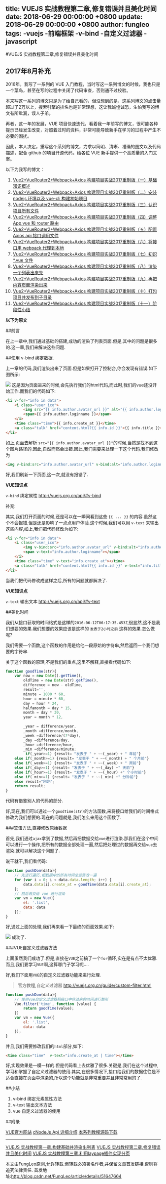 title: VUEJS 实战教程第二章,修复错误并且美化时间
date: 2018-06-29 00:00:00 +0800
update: 2018-06-29 00:00:00 +0800
author: fungleo
tags:
    -vuejs
    -前端框架
    -v-bind
    -自定义过滤器
    -javascript
---

#VUEJS 实战教程第二章,修复错误并且美化时间
## 2017年8月补充

2016年，我写了一系列的 VUE 入门教程，当时写这一系列博文的时候，我也只是一个菜鸟，甚至在写的过程中关闭了代码审查，否则通不过校验。

本来写这一系列的博文只是为了给自己看的，但没想到的是，这系列博文的点击量超过了2万以上，搜索引擎的排名也是非常理想，这让我诚惶诚恐，生怕我写的博文有所纰漏，误人子弟。

再者，这一年的发展，VUE 项目快速迭代，看着我一年前写的博文，很可能各种提示已经发生改变，对照着过时的资料，非常可能导致新手在学习的过程中产生不必要的困扰。

因此，本人决定，重写这个系列的博文，力求以简明、清晰、准确的图文以及代码描述，配合 github 的项目开源代码，给各位 VUE 新手提供一个高质量的入门文案。

以下为我写的博文：

1. [Vue2+VueRouter2+Webpack+Axios 构建项目实战2017重制版（一）基础知识概述](http://blog.csdn.net/fungleo/article/details/77575077)
2. [Vue2+VueRouter2+Webpack+Axios 构建项目实战2017重制版（二）安装 nodejs 环境以及 vue-cli 构建初始项目](http://blog.csdn.net/fungleo/article/details/77584701)
3. [Vue2+VueRouter2+Webpack+Axios 构建项目实战2017重制版（三）认识项目所有文件](http://blog.csdn.net/fungleo/article/details/77585205)
4. [Vue2+VueRouter2+Webpack+Axios 构建项目实战2017重制版（四）调整 App.vue 和 router 路由](http://blog.csdn.net/fungleo/article/details/77600798)
5. [Vue2+VueRouter2+Webpack+Axios 构建项目实战2017重制版（五）配置 Axios api 接口调用文件](http://blog.csdn.net/fungleo/article/details/77601270)
6. [Vue2+VueRouter2+Webpack+Axios 构建项目实战2017重制版（六）将接口用 webpack 代理到本地](http://blog.csdn.net/fungleo/article/details/77601761)
7. [Vue2+VueRouter2+Webpack+Axios 构建项目实战2017重制版（七）初识 *.vue 文件](http://blog.csdn.net/fungleo/article/details/77602914)
8. [Vue2+VueRouter2+Webpack+Axios 构建项目实战2017重制版（八）渲染一个列表出来先](http://blog.csdn.net/fungleo/article/details/77603537)
9. [Vue2+VueRouter2+Webpack+Axios 构建项目实战2017重制版（九）再把内容页面渲染出来](http://blog.csdn.net/fungleo/article/details/77604490)
10. [Vue2+VueRouter2+Webpack+Axios 构建项目实战2017重制版（十）打包项目并发布到子目录](http://blog.csdn.net/fungleo/article/details/77606216)
11. [Vue2+VueRouter2+Webpack+Axios 构建项目实战2017重制版（十一）阶段性小结](http://blog.csdn.net/fungleo/article/details/77606321)

**以下为原文**


##前言

在上一章中,我们通过基础的搭建,成功的渲染了列表页面.但是,其中的问题是很多的.这一章,我们来解决这些问题.

##使用 v-bind 绑定数据.

上一章的代码,我们渲染出来了页面.但是如果打开了控制台,你会发现有错误.如下图所示:

![](https://raw.githubusercontent.com/fengcms/articles/master/image/67/fee10f7f5d74d8d3e616edb1c35a58.jpg)
这是因为页面进来的时候,会先执行我们的html代码,而此时,我们的vue还没开始工作.而我们的代码如下:

```html
<li v-for="info in data">
    <i class="user_ico">
        <img src="{{ info.author.avatar_url }}" alt="{{ info.author.loginname }}">
        <span>{{ info.author.loginname }}</span>
    </i>
    <time class="time">{{ info.create_at }}</time>
    <a class="talk" href="content.html?{{ info.id }}">{{ info.title }}</a>
</li>
```
如上,页面去解析 `src="{{ info.author.avatar_url }}"`的时候,当然是找不到这个图片路径的.因此,自然而然会出错.因此,我们需要来处理一下这个代码.我们修改为

```html
<img v-bind:src="info.author.avatar_url" v-bind:alt="info.author.loginname">
```

好,我们刷新一下页面,这一次,就没有报错了.

**VUE知识点**

`v-bind` 绑定属性 http://vuejs.org.cn/api/#v-bind

补充:

其实,我们打开页面的时候,还是可以在一瞬间看到这些 `{{ ... }}` 的内容.虽然这个不会报错,但是还是影响了一点点用户体验.这个时候,我们可以用 `v-text` 来输出这些内容,如上,我们把代码修改为如下:

```html
<li v-for="info in data">
    <i class="user_ico">
        <img v-bind:src="info.author.avatar_url" v-bind:alt="info.author.loginname">
        <span v-text="info.author.loginname"></span>
    </i>
    <time class="time" v-text="info.create_at"></time>
    <a class="talk" href="content.html?{{ info.id }}" v-text="info.title"></a>
</li>
```

当我们把代码修改成这样之后,所有的问题就都解决了.

**VUE知识点**

`v-text` 输出文本 http://vuejs.org.cn/api/#v-text

##美化时间

我们从接口获取的时间格式是这样的`2016-06-12T06:17:35.453Z`,很显然,这不是我们想要的效果.我们想要的效果应该是这样的 `发表于2小时之前` 这样的效果.怎么做呢?

我们需要一个函数,这个函数的作用是给他一段原始的字符串,然后返回一个我们想要的字符串.

关于这个函数的原理,不是我们的重点,这里不解释,直接看代码如下:

```javascript
function goodTime(str){
	var now = new Date().getTime(),
		oldTime = new Date(str).getTime(),
		difference = now - oldTime,
		result='',
		minute = 1000 * 60,
		hour = minute * 60,
		day = hour * 24,
		halfamonth = day * 15,
		month = day * 30,
		year = month * 12,
		
		_year = difference/year,
		_month =difference/month,
		_week =difference/(7*day),
		_day =difference/day,
		_hour =difference/hour,
		_min =difference/minute;
		 if(_year>=1) {result= "发表于 " + ~~(_year) + " 年前"}
	else if(_month>=1) {result= "发表于 " + ~~(_month) + " 个月前"}
	else if(_week>=1) {result= "发表于 " + ~~(_week) + " 周前"}
	else if(_day>=1) {result= "发表于 " + ~~(_day) +" 天前"}
	else if(_hour>=1) {result= "发表于 " + ~~(_hour) +" 个小时前"}
	else if(_min>=1) {result= "发表于 " + ~~(_min) +" 分钟前"}
	else result="刚刚";
	return result;
}
```

代码有借鉴别人的代码的部分.

好,现在,我们可以通过一个`goodTime(str)`的方法函数,来将接口给我们的时间格式修改为我们想要的.现在的问题就是,我们怎么来用这个函数了.

###笨蛋方法,直接修改原始数据

首先,我们通过`ajax`拿到了数据,然后再把数据交给`vue`进行渲染.那我们在这个中间可以进行一个操作,把所有的数据全部处理一遍,然后把处理过的数据再交给`vue`去渲染.就可以解决这个问题了.

说干就干,我们看代码:

```javascript
function pushDom(data){
	// 先进行遍历,把数据中的所有时间全部修改一遍
    for (var i = 0; i < data.data.length; i++) {
        data.data[i].create_at = goodTime(data.data[i].create_at);
    };
    // 然后再交给 vue 进行渲染
	var vm = new Vue({
        el: '.list',
        data: data
    });
}
```

好,通过上面的处理,我们再来看一下最终的页面效果.如下:

![](https://raw.githubusercontent.com/fengcms/articles/master/image/67/d0d5f501fb7bb95e0def2a157a89a3.jpg)
成功了.

###VUE自定义过滤器方法

上面虽然我们成功了.但是,直接在`VUE`之前搞了一个`for`循环,实在是有点不太优雅.而且,我们要学习`VUE`啊,这算哪门子学习呢....

好,我们下面用`VUE`的自定义过滤器功能来进行处理.

> 官方教程,自定义过滤器 http://vuejs.org.cn/guide/custom-filter.html

```javascript
function pushDom(data){
	// 使用vue自定义过滤器把接口中传过来的时间进行整形
	Vue.filter('time', function (value) {
		return goodTime(value);
	})
	var vm = new Vue({
		el: '.list',
		data: data
	});
}
```
并且,我们需要修改我们的`html`部分,如下:

```html
<time class="time"  v-text="info.create_at | time"></time>
```

好,实现效果是一模一样的.但是代码看上去优雅了很多.关键是,我们在这个过程中,学习和掌握了自定义过滤器的使用.其实,在很多情况下,接口给我们的数据往往是不适合直接在页面中渲染的,所以这个功能就是非常重要并且非常常用的了.

##小结

1. v-bind 绑定元素属性方法
2. v-text 输出文本方法
3. vue 自定义过滤器的使用

##附录

[VUE官方网站](http://vuejs.org.cn/)
[cNodeJs Api 详细介绍](http://cnodejs.org/api)
[本系列教程源码下载](https://github.com/fengcms/vue-cNodeJsOrgTest)

****
[VUEJS 实战教程第一章,构建基础并渲染出列表](http://blog.csdn.net/FungLeo/article/details/51649074)
[VUEJS 实战教程第二章,修复错误并且美化时间](http://blog.csdn.net/FungLeo/article/details/51647664)
[VUEJS 实战教程第三章,利用laypage插件实现分页](http://blog.csdn.net/FungLeo/article/details/51649359)

本文由FungLeo原创,允许转载.但转载必须署名作者,并保留文章首发链接.否则将追究法律责任.
首发地址:http://blog.csdn.net/FungLeo/article/details/51647664
